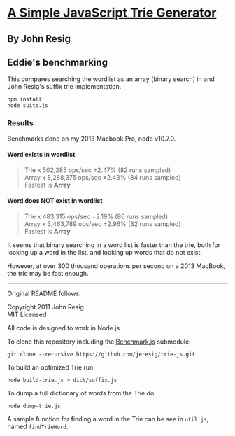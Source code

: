 # [A Simple JavaScript Trie Generator](http://ejohn.org/blog/javascript-trie-performance-analysis/)
## By John Resig

## Eddie's benchmarking

This compares searching the wordlist as an array (binary search) in and John Resig's
suffix trie implementation.

    npm install
    node suite.js

### Results

Benchmarks done on my 2013 Macbook Pro, node v10.7.0.

#### Word exists in wordlist

> Trie x 502,285 ops/sec ±2.47% (82 runs sampled)<br/>
> Array x 8,288,375 ops/sec ±2.43% (84 runs sampled)<br/>
> Fastest is **Array**<br/>

#### Word does NOT exist in wordlist

> Trie x 483,315 ops/sec ±2.19% (86 runs sampled)<br/>
> Array x 3,463,789 ops/sec ±2.96% (82 runs sampled)<br/>
> Fastest is **Array**<br/>

It seems that binary searching in a word list is faster than the trie,
both for looking up a word in the list, and looking up words that do not
exist.

However, at over 300 thousand operations per second on a 2013 MacBook,
the trie may be fast enough.

---

Original README follows:

Copyright 2011 John Resig  
MIT Licensed

All code is designed to work in Node.js.

To clone this repository including the [Benchmark.js](http://benchmarkjs.com/) submodule:

    git clone --recursive https://github.com/jeresig/trie-js.git

To build an optimized Trie run:

    node build-trie.js > dict/suffix.js

To dump a full dictionary of words from the Trie do:

    node dump-trie.js

A sample function for finding a word in the Trie can be see in `util.js`, named `findTrieWord`.
